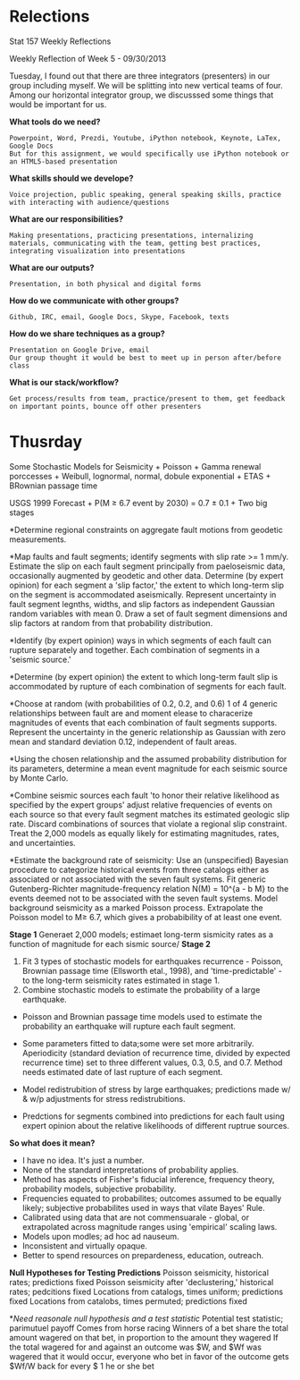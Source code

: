 Relections
==========

Stat 157 Weekly Reflections

Weekly Reflection of Week 5 - 09/30/2013

Tuesday, I found out that there are three integrators (presenters) in our group including myself. We will be splitting into new vertical teams of four. Among our horizontal integrator group, we discusssed some things that would be important for us.

**What tools do we need?**
	
	Powerpoint, Word, Prezdi, Youtube, iPython notebook, Keynote, LaTex, Google Docs
	But for this assignment, we would specifically use iPython notebook or an HTML5-based presentation

**What skills should we develope?**
	
	Voice projection, public speaking, general speaking skills, practice with interacting with audience/questions
	
**What are our responsibilities?**
	
	Making presentations, practicing presentations, internalizing materials, communicating with the team, getting best practices, integrating visualization into presentations

**What are our outputs?**
	
	Presentation, in both physical and digital forms

**How do we communicate with other groups?**

	Github, IRC, email, Google Docs, Skype, Facebook, texts
	
**How do we share techniques as a group?**

	Presentation on Google Drive, email
	Our group thought it would be best to meet up in person after/before class

**What is our stack/workflow?**

	Get process/results from team, practice/present to them, get feedback on important points, bounce off other presenters


Thusrday
======

Some Stochastic Models for Seismicity
    + Poisson
    + Gamma renewal porccesses
    + Weibull, lognormal, normal, dobule exponential
    + ETAS
    + BRownian passage time
    
USGS 1999 Forecast
    + P(M ≥ 6.7 event by 2030) = 0.7 ± 0.1
    + Two big stages
    
   
*Determine regional constraints on aggregate fault motions from geodetic measurements.

*Map faults and fault segments; identify segments with slip rate >= 1 mm/y. Estimate the slip on each fault segment principally from paeloseismic data, occasionally augmented by geodetic and other data. Determine (by expert opinion) for each segment a 'slip factor,' the extent to which long-term slip on the segment is accommodated aseismically. Represent uncertainty in fault segment legnths, widths, and slip factors as independent Gaussian random variables with mean 0. Draw a set of fault segment dimensions and slip factors at random from that probability distribution.

*Identify (by expert opinion) ways in which segments of each fault can rupture separately and together. Each combination of segments in a 'seismic source.'

*Determine (by expert opinion) the extent to which long-term fault slip is accommodated by rupture of each combination of segments for each fault. 

*Choose at random (with probabilities of 0.2, 0.2, and 0.6) 1 of 4 generic relationships between fault are and moment elease to characerize magnitudes of events that each combination of fault segments supports. Represent the uncertainty in the generic relationship as Gaussian with zero mean and standard deviation 0.12, independent of fault areas.

*Using the chosen relationship and the assumed probability distribution for its parameters, determine a mean event magnitude for each seismic source by Monte Carlo.

*Combine seismic sources each fault 'to honor their relative likelihood as specified by the expert groups' adjust relative frequencies of events on each source so that every fault segment matches its estimated geologic slip rate. Discard combinations of sources that violate a regional slip constraint. Treat the 2,000 models as equally likely for estimating magnitudes, rates, and uncertainties.

*Estimate the background rate of seismicity: Use an (unspecified) Bayesian procedure to categorize historical events from three catalogs either as associated or not associated with the seven fault systems. Fit generic Gutenberg-Richter magnitude-frequency relation N(M) = 10^{a - b M} to the events deemed not to be associated with the seven fault systems. Model background seismicity as a marked Poisson process. Extrapolate the Poisson model to M≥ 6.7, which gives a probabibility of at least one event. 

**Stage 1** Generaet 2,000 models; estimaet long-term sismicity rates as a function of magnitude for each sismic source/
**Stage 2** 
1. Fit 3 types of stochastic models for earthquakes recurrence - Poisson, Brownian passage time (Ellsworth etal., 1998), and 'time-predictable' - to the long-term seismicity rates estimated in stage 1.
2. Combine stochastic models to estimate the probability of a large earthquake.


* Poisson and Brownian passage time models used to estimate the probability an earthquake will rupture each fault segment. 

* Some parameters fitted to data;some were set more arbitrarily. Aperiodicity (standard deviation of recurrence time, divided by expected recurrence time) set to three different values, 0.3, 0.5, and 0.7. Method needs estimated date of last rupture of each segment.

* Model redistrubition of stress by large earthquakes; predictions made w/ & w/p adjustments for stress redistrubitions.

* Predctions for segments combined into predictions for each fault using expert opinion about the relative likelihoods of different ruptrue sources.

**So what does it mean?**
* I have no idea. It's just a number.
* None of the standard interpretations of probability applies.
* Method has aspects of Fisher's fiducial inference, frequency theory, probability models, subjective probability.
* Frequencies equated to probabilites; outcomes assumed to be equally likely; subjective probabilites used in ways that vilate Bayes' Rule.
* Calibrated using data that are not commensuarale - global, or extrapolated across magnitude ranges using 'empirical' scaling laws.
* Models upon modles; ad hoc ad nauseum.
* Inconsistent and virtually opaque.
* Better to spend resources on prepardeness, education, outreach.


**Null Hypotheses for Testing Predictions**
    	Poisson seismicity, historical rates; predictions fixed
    	Poisson seismicity after 'declustering,' historical rates; pedcitions fixed
    	Locations from catalogs, times uniform; predictions fixed
    	Locations from catalobs, times permuted; predictions fixed
    
**Need reasonale null hypothesis and a test statistic*
	Potential test statistic; parimutuel payoff
	Comes from horse racing
	Winners of a bet share the total amount wagered on that bet, in proportion to the amount they wagered
	If the total wagered for and against an outcome was $W, and $Wf was wagered that it would occur, everyone who bet in favor of the outcome gets $Wf/W back for every $ 1 he or she bet
